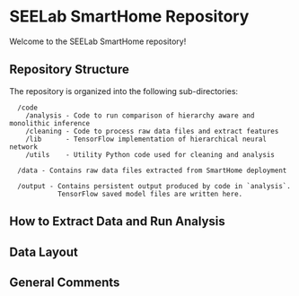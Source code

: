 # SEELab SmartHome Repository

Welcome to the SEELab SmartHome repository!

## Repository Structure

The repository is organized into the following sub-directories:

```
  /code
    /analysis - Code to run comparison of hierarchy aware and monolithic inference
    /cleaning - Code to process raw data files and extract features
    /lib      - TensorFlow implementation of hierarchical neural network
    /utils    - Utility Python code used for cleaning and analysis 
    
  /data - Contains raw data files extracted from SmartHome deployment
  
  /output - Contains persistent output produced by code in `analysis`. 
            TensorFlow saved model files are written here.
```

## How to Extract Data and Run Analysis

## Data Layout

## General Comments
